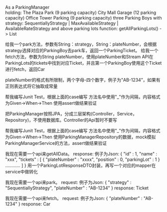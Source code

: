 As a ParkingManager   
holding:
    The Plaza Park (9 parking capacity)
    City Mall Garage (12 parking capacity)
    Office Tower Parking (9 parking capacity)
    three Parking Boys with strategy: SequentiallyStrategy | MaxAvailableStrategy | AvailableRateStrategy and above parking lots
    function: getAllParkingLots() -> List<ParkingLot>
  
给我一个park方法，参数有String：strategy，String：plateNumber，会根据strategy选择对应的ParkingBoy去park车，返回一个ParkingTicket。
给我一个fetch方法，参数为String plateNumber，使用plateNumber和Stream API在ParkingLots的tickets中找到对应Ticket，并且第一个ParkingBoy使用这个Ticket进行fetch，返回Car
  
plateNumber的格式有所限制，两个字母-四个数字，例子为"AB-1234”，如果有正则表达式将它抽取成常量
  
帮我编写Junit Test，根据上面的case编写
方法名中使用"_"作为间隔，内容格式为Given->When->Then
使用assert做结果验证
  
把ParkingManager按照JPA，分成三层架构(Controller，Service，Repository)，不使用数据库。Controller的Api暂时不要写
  
帮我编写Junit Test，根据上面的case编写
方法名中使用"_"作为间隔，内容格式为Given->When->Then
使用ParkingManagerRepository的数据，mock模拟ParkingManagerService的方法，assert做结果验证
  
我现在需要一个api来getAllData。
response: 例子为Json: 
{
	"id" : 1,
	"name" : "xxx",
	"tickets" : [
		{
			"plateNumber" : "xxxx",
			"position" : 0,
			"parkingLot" : 1
		}
		............
	]
}
用一个ParkingLotResponseDTO封装，再写一个对应的mapper在service中做转化
  
我现在需要一个api来park。
request:  例子为Json: 
{
	"strategy" :  "SequentiallyStrategy",
	"plateNumber" : "AB-1234"
}
response: Ticket

我现在需要一个api来fetch。
request:  例子为Json: 
{
	"plateNumber" : "AB-1234"
}
response: Car


